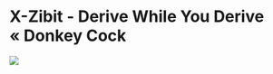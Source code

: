 <!--
id: 71392102
link: http://tumblr.atmos.org/post/71392102/x-zibit-derive-while-you-derive-donkey-cock
slug: x-zibit-derive-while-you-derive-donkey-cock
date: Sun Jan 18 2009 13:43:51 GMT-0800 (PST)
publish: 2009-01-018
tags: 
title: X-Zibit - Derive While You Derive «&#160;Donkey Cock
-->


X-Zibit - Derive While You Derive «&#160;Donkey Cock
====================================================

![](http://31.media.tumblr.com/ZyX8Upfynivs5rdc5taLcTJxo1_400.jpg)

